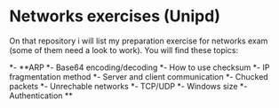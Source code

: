 # Networks exercises (Unipd)

On that repository i will list my preparation exercise for networks exam (some of them need a look to work).
You will find these topics:

*- **ARP
*- Base64 encoding/decoding
*- How to use checksum
*- IP fragmentation method
*- Server and client communication
*- Chucked packets
*- Unrechable networks
*- TCP/UDP
*- Windows size
*- Authentication
**
